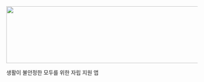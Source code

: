 <img src="https://github.com/user-attachments/assets/4200d44c-cc4a-48d3-b728-52f589dd6754" width="600" height="150"/>


생활이 불안정한 모두를 위한 자립 지원 앱
